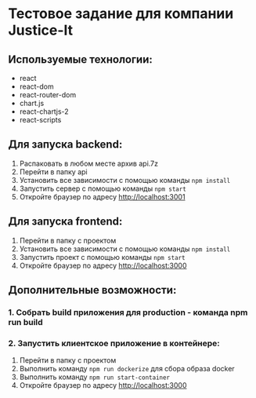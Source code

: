 # Тестовое задание для компании Justice-It

## Используемые технологии:

- react
- react-dom
- react-router-dom
- chart.js
- react-chartjs-2
- react-scripts

## Для запуска backend:

1. Распаковать в любом месте архив api.7z
2. Перейти в папку api
3. Установить все зависимости с помощью команды `npm install`
4. Запустить сервер с помощью команды `npm start`
5. Откройте браузер по адресу [http://localhost:3001](http://localhost:3001)

## Для запуска frontend:

1. Перейти в папку с проектом
2. Установить все зависимости с помощью команды `npm install`
3. Запустить проект с помощью команды `npm start`
4. Откройте браузер по адресу [http://localhost:3000](http://localhost:3000)

## Дополнительные возможности:

### 1. Собрать build приложения для production - команда npm run build

### 2. Запустить клиентское приложение в контейнере:

1.  Перейти в папку с проектом
2.  Выполнить команду `npm run dockerize` для сбора образа docker
3.  Выполнить команду `npm run start-container`
4.  Откройте браузер по адресу [http://localhost:3000](http://localhost:3000)
